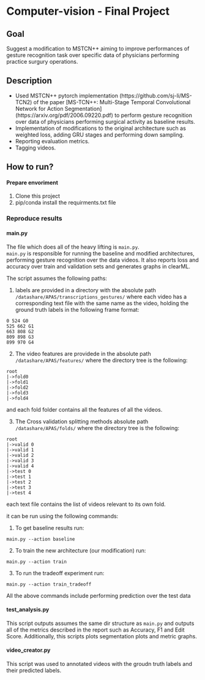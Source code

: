 # Computer-vision - Final Project
## Goal
Suggest a modification to MSTCN++ aiming to improve performances of gesture recognition task over specific data of physicians performing practice surgury operations.<br>

## Description
<ul>
  <li> Used MSTCN++ pytorch implementation (https://github.com/sj-li/MS-TCN2) of the paper [MS-TCN++: Multi-Stage Temporal Convolutional Network for Action Segmentation](https://arxiv.org/pdf/2006.09220.pdf) to perform gesture recognition over data of physicians performing surgical activity as baseline results. </li>
  <li> Implementation of modifications to the original architecture such as weighted loss, adding GRU stages and performing down sampling.</li>
  <li> Reporting evaluation metrics.</li>
  <li> Tagging videos.</li>
 </ul>

## How to run?
#### Prepare envoriment
1. Clone this project
2. pip/conda install the requirments.txt file

### Reproduce results
#### main.py
The file which does all of the heavy lifting is `main.py`. <br>
`main.py` is responsible for running the baseline and modified architectures, performing gesture recognition over the data videos. It also reports loss and accuracy over train and validation sets and generates graphs in clearML. <br>


The script assumes the following paths:
1. labels are provided in a directory with the absolute path `/datashare/APAS/transcriptions_gestures/` where each video has a corresponding text file with the same name as the video, holding the ground truth labels in the following frame format:

```
0 524 G0
525 662 G1
663 808 G2
809 898 G3
899 970 G4
```

2. The video features are providede in the absolute path `/datashare/APAS/features/` where the directory tree is the following:
```
root
|->fold0
|->fold1
|->fold2
|->fold3
|->fold4
```
and each fold folder contains all the features of all the videos.

3. The Cross validation splitting methods absolute path `/datashare/APAS/folds/` where the directory tree is the following:

```
root
|->valid 0
|->valid 1
|->valid 2
|->valid 3
|->valid 4
|->test 0
|->test 1
|->test 2
|->test 3
|->test 4
```
each text file contains the list of videos relevant to its own fold.


it can be run using the following commands:

1. To get baseline results run:
```
main.py --action baseline 
```
2. To train the new architecture (our modification) run:
```
main.py --action train
```
3. To run the tradeoff experiment run:
```
main.py --action train_tradeoff
```
All the above commands include performing prediction over the test data

#### test_analysis.py
This script outputs assumes the same dir structure as `main.py` and outputs all of the metrics described in the report such as Accuracy, F1 and Edit Score.
Additionally, this scripts plots segmentation plots and metric graphs.

#### video_creator.py
This script was used to annotated videos with the groudn truth labels and their predicted labels.

